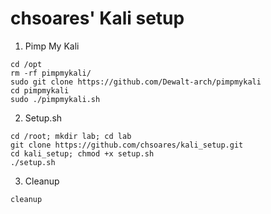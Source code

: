 # chsoares' Kali setup

1. Pimp My Kali
```
cd /opt
rm -rf pimpmykali/
sudo git clone https://github.com/Dewalt-arch/pimpmykali
cd pimpmykali
sudo ./pimpmykali.sh
```

2. Setup.sh
```
cd /root; mkdir lab; cd lab
git clone https://github.com/chsoares/kali_setup.git
cd kali_setup; chmod +x setup.sh
./setup.sh
```

3. Cleanup
```
cleanup
```
